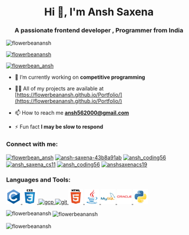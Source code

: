 <h1 align="center">Hi 👋, I'm Ansh Saxena</h1>
<h3 align="center">A passionate frontend developer , Programmer from India</h3>

<p align="left"> <img src="https://komarev.com/ghpvc/?username=flowerbeanansh&label=Profile%20views&color=0e75b6&style=flat" alt="flowerbeanansh" /> </p>

<p align="left"> <a href="https://github.com/ryo-ma/github-profile-trophy"><img src="https://github-profile-trophy.vercel.app/?username=flowerbeanansh" alt="flowerbeanansh" /></a> </p>

<p align="left"> <a href="https://twitter.com/flowerbean_ansh" target="blank"><img src="https://img.shields.io/twitter/follow/flowerbean_ansh?logo=twitter&style=for-the-badge" alt="flowerbean_ansh" /></a> </p>

- 🔭 I’m currently working on **competitive programming**

- 👨‍💻 All of my projects are available at [https://flowerbeanansh.github.io/Portfolio/](https://flowerbeanansh.github.io/Portfolio/)

- 📫 How to reach me **ansh562000@gmail.com**

- ⚡ Fun fact **I may be slow to respond**

<h3 align="left">Connect with me:</h3>
<p align="left">
<a href="https://twitter.com/flowerbean_ansh" target="blank"><img align="center" src="https://raw.githubusercontent.com/rahuldkjain/github-profile-readme-generator/master/src/images/icons/Social/twitter.svg" alt="flowerbean_ansh" height="30" width="40" /></a>
<a href="https://linkedin.com/in/ansh-saxena-43b8a91ab" target="blank"><img align="center" src="https://raw.githubusercontent.com/rahuldkjain/github-profile-readme-generator/master/src/images/icons/Social/linked-in-alt.svg" alt="ansh-saxena-43b8a91ab" height="30" width="40" /></a>
<a href="https://www.codechef.com/users/ansh_coding56" target="blank"><img align="center" src="https://cdn.jsdelivr.net/npm/simple-icons@3.1.0/icons/codechef.svg" alt="ansh_coding56" height="30" width="40" /></a>
<a href="https://www.hackerrank.com/ansh_saxena_cs11" target="blank"><img align="center" src="https://raw.githubusercontent.com/rahuldkjain/github-profile-readme-generator/master/src/images/icons/Social/hackerrank.svg" alt="ansh_saxena_cs11" height="30" width="40" /></a>
<a href="https://www.leetcode.com/ansh_coding56" target="blank"><img align="center" src="https://raw.githubusercontent.com/rahuldkjain/github-profile-readme-generator/master/src/images/icons/Social/leet-code.svg" alt="ansh_coding56" height="30" width="40" /></a>
<a href="https://auth.geeksforgeeks.org/user/anshsaxenacs19" target="blank"><img align="center" src="https://raw.githubusercontent.com/rahuldkjain/github-profile-readme-generator/master/src/images/icons/Social/geeks-for-geeks.svg" alt="anshsaxenacs19" height="30" width="40" /></a>
</p>

<h3 align="left">Languages and Tools:</h3>
<p align="left"> <a href="https://www.cprogramming.com/" target="_blank"> <img src="https://raw.githubusercontent.com/devicons/devicon/master/icons/c/c-original.svg" alt="c" width="40" height="40"/> </a> <a href="https://www.w3schools.com/css/" target="_blank"> <img src="https://raw.githubusercontent.com/devicons/devicon/master/icons/css3/css3-original-wordmark.svg" alt="css3" width="40" height="40"/> </a> <a href="https://cloud.google.com" target="_blank"> <img src="https://www.vectorlogo.zone/logos/google_cloud/google_cloud-icon.svg" alt="gcp" width="40" height="40"/> </a> <a href="https://git-scm.com/" target="_blank"> <img src="https://www.vectorlogo.zone/logos/git-scm/git-scm-icon.svg" alt="git" width="40" height="40"/> </a> <a href="https://www.w3.org/html/" target="_blank"> <img src="https://raw.githubusercontent.com/devicons/devicon/master/icons/html5/html5-original-wordmark.svg" alt="html5" width="40" height="40"/> </a> <a href="https://www.java.com" target="_blank"> <img src="https://raw.githubusercontent.com/devicons/devicon/master/icons/java/java-original.svg" alt="java" width="40" height="40"/> </a> <a href="https://www.mysql.com/" target="_blank"> <img src="https://raw.githubusercontent.com/devicons/devicon/master/icons/mysql/mysql-original-wordmark.svg" alt="mysql" width="40" height="40"/> </a> <a href="https://www.oracle.com/" target="_blank"> <img src="https://raw.githubusercontent.com/devicons/devicon/master/icons/oracle/oracle-original.svg" alt="oracle" width="40" height="40"/> </a> <a href="https://www.python.org" target="_blank"> <img src="https://raw.githubusercontent.com/devicons/devicon/master/icons/python/python-original.svg" alt="python" width="40" height="40"/> </a> </p>

<p><img align="left" src="https://github-readme-stats.vercel.app/api/top-langs?username=flowerbeanansh&show_icons=true&locale=en&layout=compact" alt="flowerbeanansh" /></p>

<p>&nbsp;<img align="center" src="https://github-readme-stats.vercel.app/api?username=flowerbeanansh&show_icons=true&locale=en" alt="flowerbeanansh" /></p>

<p><img align="center" src="https://github-readme-streak-stats.herokuapp.com/?user=flowerbeanansh&" alt="flowerbeanansh" /></p>
